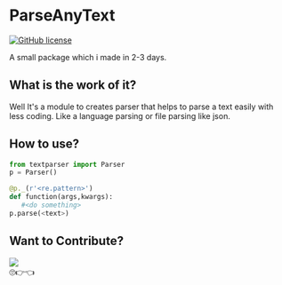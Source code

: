 # ParseAnyText
[![GitHub license](https://img.shields.io/github/license/sayampy/ParseAnyText)](https://github.com/sayampy/ParseAnyText/blob/main/LICENSE)

A small package which i made in 2-3 days.

## What is the work of it?
<section>
Well It's a module to creates parser that helps to parse a text easily with less coding.
Like a language parsing or file parsing like json.
</section>

## How to use?
```py
from textparser import Parser
p = Parser()

@p._(r'<re.pattern>')
def function(args,kwargs):
   #<do something>
p.parse(<text>)
```
## Want to Contribute?
![](https://c.tenor.com/ikmzhcmdj6EAAAAM/looking-looking-good.gif)
<br>🙄👉👈
